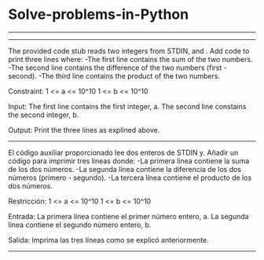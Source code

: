 # Solve-problems-in-Python
***
-------------------------------------------------------------------------------------------------------
The provided code stub reads two integers from STDIN,  and . Add code to print three lines where:
  -The first line contains the sum of the two numbers.
  -The second line contains the difference of the two numbers (first - second).
  -The third line contains the product of the two numbers.

Constraint: 
  1 <= a <= 10^10
  1 <= b <= 10^10

Input:
  The first line contains the first integer, a.
  The second line constains the second integer, b.

Output:
  Print the three lines as explined above.

-------------------------------------------------------------------------------------------------------
El código auxiliar proporcionado lee dos enteros de STDIN y. Añadir un código para imprimir tres líneas donde:
   -La primera línea contiene la suma de los dos números.
   -La segunda línea contiene la diferencia de los dos números (primero - segundo).
   -La tercera línea contiene el producto de los dos números.

Restricción: 
  1 <= a <= 10^10
  1 <= b <= 10^10

Entrada: 
  La primera línea contiene el primer número entero, a. 
  La segunda línea contiene el segundo número entero, b.

Salida:
  Imprima las tres líneas como se explicó anteriormente.

-------------------------------------------------------------------------------------------------------
